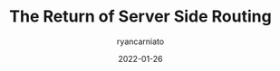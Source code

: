 ---
author: ryancarniato
date: 2022-01-26
publisher: thepracticaldev
tags:
  - routing
target_url: https://dev.to/this-is-learning/the-return-of-server-side-routing-b05
title: The Return of Server Side Routing
---